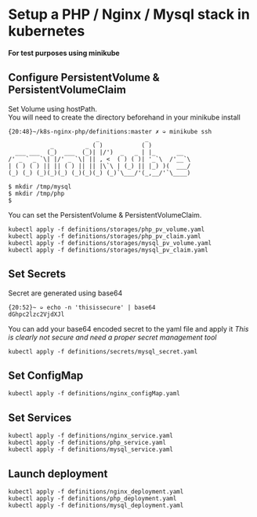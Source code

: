 # Setup a PHP / Nginx / Mysql stack in kubernetes
**For test purposes using minikube**

## Configure PersistentVolume & PersistentVolumeClaim
Set Volume using hostPath.  
You will need to create the directory beforehand in your minikube install
```
{20:48}~/k8s-nginx-php/definitions:master ✗ ➭ minikube ssh
                         _             _
            _         _ ( )           ( )
  ___ ___  (_)  ___  (_)| |/')  _   _ | |_      __
/' _ ` _ `\| |/' _ `\| || , <  ( ) ( )| '_`\  /'__`\
| ( ) ( ) || || ( ) || || |\`\ | (_) || |_) )(  ___/
(_) (_) (_)(_)(_) (_)(_)(_) (_)`\___/'(_,__/'`\____)

$ mkdir /tmp/mysql
$ mkdir /tmp/php
$
```
You can set the PersistentVolume & PersistentVolumeClaim.
```
kubectl apply -f definitions/storages/php_pv_volume.yaml
kubectl apply -f definitions/storages/php_pv_claim.yaml
kubectl apply -f definitions/storages/mysql_pv_volume.yaml
kubectl apply -f definitions/storages/mysql_pv_claim.yaml
```

## Set Secrets
Secret are generated using base64
```
{20:52}~ ➭ echo -n 'thisissecure' | base64
dGhpc2lzc2VjdXJl
```
You can add your base64 encoded secret to the yaml file and apply it
*This is clearly not secure and need a proper secret management tool*
```
kubectl apply -f definitions/secrets/mysql_secret.yaml
```

## Set ConfigMap
```
kubectl apply -f definitions/nginx_configMap.yaml
```

## Set Services
```
kubectl apply -f definitions/nginx_service.yaml
kubectl apply -f definitions/php_service.yaml
kubectl apply -f definitions/mysql_service.yaml
```

## Launch deployment
```
kubectl apply -f definitions/nginx_deployment.yaml
kubectl apply -f definitions/php_deployment.yaml
kubectl apply -f definitions/mysql_deployment.yaml
```
